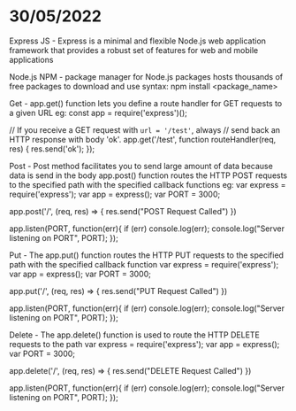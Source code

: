 # 30/05/2022

Express JS -
Express is a minimal and flexible Node.js web application framework that provides a robust set of features for web and mobile applications

Node.js NPM -
package manager for Node.js packages
hosts thousands of free packages to download and use
syntax: npm install <package_name>

Get -
app.get() function lets you define a route handler for GET requests to a given URL
eg:
const app = require('express')();

// If you receive a GET request with `url = '/test'`, always
// send back an HTTP response with body 'ok'.
app.get('/test', function routeHandler(req, res) {
  res.send('ok');
});

Post -
Post method facilitates you to send large amount of data because data is send in the body
app.post() function routes the HTTP POST requests to the specified path with the specified callback functions
eg: 
var express = require('express');
var app = express();
var PORT = 3000;
  
app.post('/', (req, res) => {
  res.send("POST Request Called")
})
  
app.listen(PORT, function(err){
    if (err) console.log(err);
    console.log("Server listening on PORT", PORT);
}); 

Put -
The app.put() function routes the HTTP PUT requests to the specified path with the specified callback function
var express = require('express');
var app = express();
var PORT = 3000;
  
app.put('/', (req, res) => {
  res.send("PUT Request Called")
})
  
app.listen(PORT, function(err){
    if (err) console.log(err);
    console.log("Server listening on PORT", PORT);
}); 

Delete -
The app.delete() function is used to route the HTTP DELETE requests to the path 
var express = require('express');
var app = express();
var PORT = 3000;
 
app.delete('/', (req, res) => {
  res.send("DELETE Request Called")
})
 
app.listen(PORT, function(err){
    if (err) console.log(err);
    console.log("Server listening on PORT", PORT);
});

